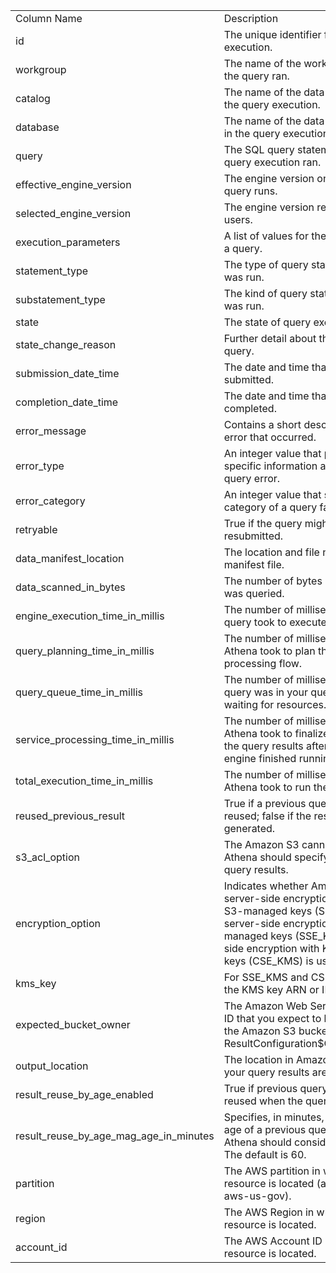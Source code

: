 <table>
	<tr><td>Column Name</td><td>Description</td></tr>
	<tr><td>id</td><td>The unique identifier for each query execution.</td></tr>
	<tr><td>workgroup</td><td>The name of the workgroup in which the query ran.</td></tr>
	<tr><td>catalog</td><td>The name of the data catalog used in the query execution.</td></tr>
	<tr><td>database</td><td>The name of the data database used in the query execution.</td></tr>
	<tr><td>query</td><td>The SQL query statements which the query execution ran.</td></tr>
	<tr><td>effective_engine_version</td><td>The engine version on which the query runs.</td></tr>
	<tr><td>selected_engine_version</td><td>The engine version requested by the users.</td></tr>
	<tr><td>execution_parameters</td><td>A list of values for the parameters in a query.</td></tr>
	<tr><td>statement_type</td><td>The type of query statement that was run.</td></tr>
	<tr><td>substatement_type</td><td>The kind of query statement that was run.</td></tr>
	<tr><td>state</td><td>The state of query execution.</td></tr>
	<tr><td>state_change_reason</td><td>Further detail about the status of the query.</td></tr>
	<tr><td>submission_date_time</td><td>The date and time that the query was submitted.</td></tr>
	<tr><td>completion_date_time</td><td>The date and time that the query completed.</td></tr>
	<tr><td>error_message</td><td>Contains a short description of the error that occurred.</td></tr>
	<tr><td>error_type</td><td>An integer value that provides specific information about an Athena query error.</td></tr>
	<tr><td>error_category</td><td>An integer value that specifies the category of a query failure error.</td></tr>
	<tr><td>retryable</td><td>True if the query might succeed if resubmitted.</td></tr>
	<tr><td>data_manifest_location</td><td>The location and file name of a data manifest file.</td></tr>
	<tr><td>data_scanned_in_bytes</td><td>The number of bytes in the data that was queried.</td></tr>
	<tr><td>engine_execution_time_in_millis</td><td>The number of milliseconds that the query took to execute.</td></tr>
	<tr><td>query_planning_time_in_millis</td><td>The number of milliseconds that Athena took to plan the query processing flow.</td></tr>
	<tr><td>query_queue_time_in_millis</td><td>The number of milliseconds that the query was in your query queue waiting for resources.</td></tr>
	<tr><td>service_processing_time_in_millis</td><td>The number of milliseconds that Athena took to finalize and publish the query results after the query engine finished running the query.</td></tr>
	<tr><td>total_execution_time_in_millis</td><td>The number of milliseconds that Athena took to run the query.</td></tr>
	<tr><td>reused_previous_result</td><td>True if a previous query result was reused; false if the result was generated.</td></tr>
	<tr><td>s3_acl_option</td><td>The Amazon S3 canned ACL that Athena should specify when storing query results.</td></tr>
	<tr><td>encryption_option</td><td>Indicates whether Amazon S3 server-side encryption with Amazon S3-managed keys (SSE_S3), server-side encryption with KMS-managed keys (SSE_KMS), or client-side encryption with KMS-managed keys (CSE_KMS) is used.</td></tr>
	<tr><td>kms_key</td><td>For SSE_KMS and CSE_KMS, this is the KMS key ARN or ID.</td></tr>
	<tr><td>expected_bucket_owner</td><td>The Amazon Web Services account ID that you expect to be the owner of the Amazon S3 bucket specified by ResultConfiguration$OutputLocation.</td></tr>
	<tr><td>output_location</td><td>The location in Amazon S3 where your query results are stored.</td></tr>
	<tr><td>result_reuse_by_age_enabled</td><td>True if previous query results can be reused when the query is run.</td></tr>
	<tr><td>result_reuse_by_age_mag_age_in_minutes</td><td>Specifies, in minutes, the maximum age of a previous query result that Athena should consider for reuse. The default is 60.</td></tr>
	<tr><td>partition</td><td>The AWS partition in which the resource is located (aws, aws-cn, or aws-us-gov).</td></tr>
	<tr><td>region</td><td>The AWS Region in which the resource is located.</td></tr>
	<tr><td>account_id</td><td>The AWS Account ID in which the resource is located.</td></tr>
</table>